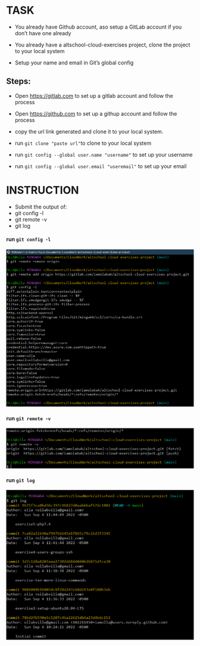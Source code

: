 # TASK

- You already have Github account, aso setup a GitLab account if you don’t have one already

- You already have a altschool-cloud-exercises project, clone the project to your local system

- Setup your name and email in Git’s global config

## Steps:

- Open https://gitlab.com to set up a gitlab account and follow the process

- Open https://github.com to set up a githup account and follow the process

- copy the url link generated and clone it to your local system. 
  
- run `git clone "paste url"`to clone to your local system

- run `git config --global user.name "username"` to set up your username

- run `git config --global user.email "useremail"` to set up your email

# INSTRUCTION

- Submit the output of:
- git config -l
- git remote -v
- git log

#### run `git config -l` 
![](./images6/gitconfigl.png)

#### run `git remote -v`
![](./images6/gitremotev.png)

#### run `git log`
![](./images6/gitlog.png)

